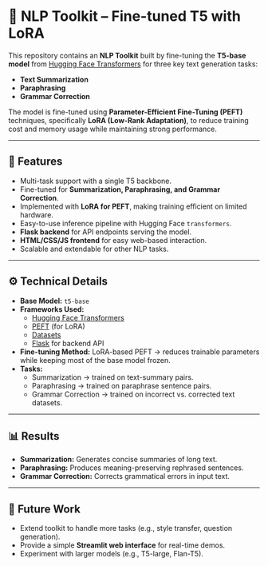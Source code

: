 # 📝 NLP Toolkit – Fine-tuned T5 with LoRA  

This repository contains an **NLP Toolkit** built by fine-tuning the **T5-base model** from [Hugging Face Transformers](https://huggingface.co/) for three key text generation tasks:  

- **Text Summarization**  
- **Paraphrasing**  
- **Grammar Correction**  

The model is fine-tuned using **Parameter-Efficient Fine-Tuning (PEFT)** techniques, specifically **LoRA (Low-Rank Adaptation)**, to reduce training cost and memory usage while maintaining strong performance.  

---

## 🚀 Features  
- Multi-task support with a single T5 backbone.  
- Fine-tuned for **Summarization, Paraphrasing, and Grammar Correction**.  
- Implemented with **LoRA for PEFT**, making training efficient on limited hardware.  
- Easy-to-use inference pipeline with Hugging Face `transformers`.  
- **Flask backend** for API endpoints serving the model.  
- **HTML/CSS/JS frontend** for easy web-based interaction.  
- Scalable and extendable for other NLP tasks.  

---

## ⚙️ Technical Details  
- **Base Model:** `t5-base`  
- **Frameworks Used:**  
  - [Hugging Face Transformers](https://huggingface.co/transformers/)  
  - [PEFT](https://huggingface.co/docs/peft/index) (for LoRA)  
  - [Datasets](https://huggingface.co/docs/datasets/)
  - [Flask](https://flask.palletsprojects.com/) for backend API 
- **Fine-tuning Method:** LoRA-based PEFT → reduces trainable parameters while keeping most of the base model frozen.  
- **Tasks:**  
  - Summarization → trained on text-summary pairs.  
  - Paraphrasing → trained on paraphrase sentence pairs.  
  - Grammar Correction → trained on incorrect vs. corrected text datasets.  

---
## 📊 Results  
- **Summarization:** Generates concise summaries of long text.  
- **Paraphrasing:** Produces meaning-preserving rephrased sentences.  
- **Grammar Correction:** Corrects grammatical errors in input text.  


---

## 🔮 Future Work  
- Extend toolkit to handle more tasks (e.g., style transfer, question generation).  
- Provide a simple **Streamlit web interface** for real-time demos.  
- Experiment with larger models (e.g., T5-large, Flan-T5). 
